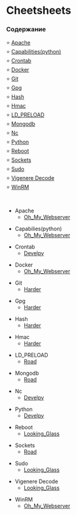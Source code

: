 # Cheetsheets

### Содержание
:star:  [Apache](#apache)  
:star:  [Capabilities(python)](#capabilities)  
:star:  [Crontab](#crontab)  
:star:  [Docker](#docker)  
:star:  [Git](#git)  
:star:  [Gpg](#gpg)  
:star:  [Hash](#hash)  
:star:  [Hmac](#hmac)  
:star:  [LD_PRELOAD](#ld_preload)  
:star:  [Mongodb](#mongodb)  
:star:  [Nc](#nc)  
:star:  [Python](#python)  
:star:  [Reboot](#reboot)  
:star:  [Sockets](#sockets)  
:star:  [Sudo](#sudo)  
:star:  [Vigenere Decode](#vigenere)  
:star:  [WinRM](#win_rm)  

#

<a name="apache"></a>

* Apache
  * [Oh_My_Webserver](https://github.com/fobblified/Writeups/tree/main/Tryhackme/Oh_My_Webserver)

<a name="capabilities"></a>

* Capabilies(python)
  * [Oh_My_Webserver](https://github.com/fobblified/Writeups/tree/main/Tryhackme/Oh_My_Webserver)

<a name="crontab"></a>

* Crontab
  * [Develpy](https://github.com/fobblified/Writeups/tree/main/Tryhackme/Develpy)

<a name="docker"></a>

* Docker
  * [Oh_My_Webserver](https://github.com/fobblified/Writeups/tree/main/Tryhackme/Oh_My_Webserver)

<a name="git"></a>

* Git
  * [Harder](https://github.com/fobblified/Writeups/tree/main/Tryhackme/Harder)

<a name="gpg"></a>

* Gpg
  * [Harder](https://github.com/fobblified/Writeups/tree/main/Tryhackme/Harder)

<a name="hash"></a>

* Hash
  * [Harder](https://github.com/fobblified/Writeups/tree/main/Tryhackme/Harder)

<a name="hmac"></a>

* Hmac
  * [Harder](https://github.com/fobblified/Writeups/tree/main/Tryhackme/Harder)

<a name="ld_preload"></a>

* LD_PRELOAD
  * [Road](https://github.com/fobblified/Writeups/tree/main/Tryhackme/Road)

<a name="mongodb"></a>

* Mongodb
  * [Road](https://github.com/fobblified/Writeups/tree/main/Tryhackme/Road)

<a name="nc"></a>

* Nc
  * [Develpy](https://github.com/fobblified/Writeups/tree/main/Tryhackme/Develpy)

<a name="python"></a>

* Python
  * [Develpy](https://github.com/fobblified/Writeups/tree/main/Tryhackme/Develpy)

<a name="reboot"></a>

* Reboot
  * [Looking_Glass](https://github.com/fobblified/Writeups/blob/main/Tryhackme/Looking_Glass)

<a name="sockets"></a>

* Sockets
  * [Road](https://github.com/fobblified/Writeups/tree/main/Tryhackme/Road)

<a name="sudo"></a>

* Sudo
  * [Looking_Glass](https://github.com/fobblified/Writeups/blob/main/Tryhackme/Looking_Glass)

<a name="vigenere"></a>

* Vigenere Decode
  * [Looking_Glass](https://github.com/fobblified/Writeups/blob/main/Tryhackme/Looking_Glass)

<a name="win_rm"></a>

* WinRM
  * [Oh_My_Webserver](https://github.com/fobblified/Writeups/tree/main/Tryhackme/Oh_My_Webserver)
